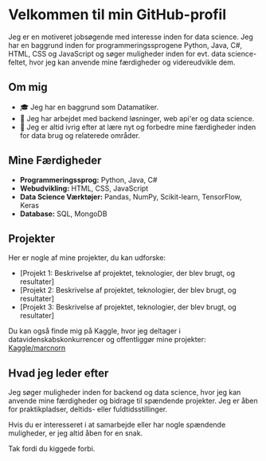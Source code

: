 # Velkommen til min GitHub-profil

Jeg er en motiveret jobsøgende med interesse inden for data science. Jeg har en baggrund inden for programmeringssprogene Python, Java, C#, HTML, CSS og JavaScript og søger muligheder inden for evt. data science-feltet, hvor jeg kan anvende mine færdigheder og videreudvikle dem.

## Om mig

- 🎓 Jeg har en baggrund som Datamatiker.
- 💼 Jeg har arbejdet med backend løsninger, web api'er og data science.
- 🌱 Jeg er altid ivrig efter at lære nyt og forbedre mine færdigheder inden for data brug og relaterede områder.

## Mine Færdigheder

- **Programmeringssprog:** Python, Java, C#
- **Webudvikling:** HTML, CSS, JavaScript
- **Data Science Værktøjer:** Pandas, NumPy, Scikit-learn, TensorFlow, Keras
- **Database:** SQL, MongoDB

## Projekter

Her er nogle af mine projekter, du kan udforske:

- [Projekt 1: Beskrivelse af projektet, teknologier, der blev brugt, og resultater]
- [Projekt 2: Beskrivelse af projektet, teknologier, der blev brugt, og resultater]
- [Projekt 3: Beskrivelse af projektet, teknologier, der blev brugt, og resultater]

Du kan også finde mig på Kaggle, hvor jeg deltager i datavidenskabskonkurrencer og offentliggør mine projekter:
[Kaggle/marcnorn](https://www.kaggle.com/marcnorn)


## Hvad jeg leder efter

Jeg søger muligheder inden for backend og data science, hvor jeg kan anvende mine færdigheder og bidrage til spændende projekter. Jeg er åben for praktikpladser, deltids- eller fuldtidsstillinger.

Hvis du er interesseret i at samarbejde eller har nogle spændende muligheder, er jeg altid åben for en snak.

Tak fordi du kiggede forbi.

